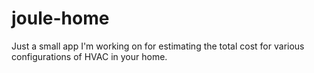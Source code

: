# joule-home

Just a small app I'm working on for estimating the total cost for various configurations of HVAC in your home.
